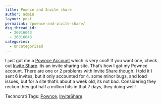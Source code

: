 ```yaml
---
title: Pownce and Invite share
author: admin
layout: post
permalink: /pownce-and-invite-share/
dsq_thread_id:
  - 26016043
  - 26016043
categories:
  - Uncategorized
---
```

I just got me a [Pownce Account][1] which is very cool! If you want one, check out [Invite Share][2]. its an invite sharing site. That&#8217;s how I got my Pownce account. There are one or 2 problems with Invite Share though. I told it I sent 6 invites, but it only accounted for 4. some minor bugs, and load issues, but for a site that&#8217;s about a week old, its not bad. Considering they reckon they got half a million hits in that 7 days, they doing well! 

<div class="wlWriterSmartContent" id="scid:0767317B-992E-4b12-91E0-4F059A8CECA8:c7f3cb55-3336-4453-8295-34b8cb3f535b" style="padding-right:0px;display:inline;padding-left:0px;padding-bottom:0px;margin:0px;padding-top:0px;">
  Technorati Tags: <a href="http://technorati.com/tags/Pownce" rel="tag">Pownce</a>, <a href="http://technorati.com/tags/InviteShare" rel="tag">InviteShare</a>
</div>

 [1]: http://www.pownce.com/tiernano/
 [2]: http://www.inviteshare.com/